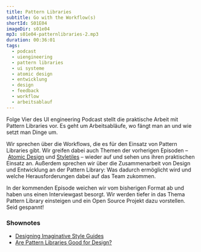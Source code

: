 ```yaml
---
title: Pattern Libraries
subtitle: Go with the Workflow(s)
shortId: S01E04
imageDir: s01e04
mp3: s01e04-patternlibraries-2.mp3
duration: 00:36:01
tags:
  - podcast
  - uiengineering
  - pattern libraries
  - ui systeme
  - atomic design
  - entwicklung
  - design
  - feedback
  - workflow
  - arbeitsablauf
---
```


Folge Vier des UI engineering Podcast stellt die praktische Arbeit mit Pattern Libraries vor.
Es geht um Arbeitsabläufe, wo fängt man an und wie setzt man Dinge um.

<!-- more -->

Wir sprechen über die Workflows, die es für den Einsatz von Pattern Libraries gibt. Wir greifen dabei auch Themen der vorherigen Episoden – [Atomic Design](https://www.uiengineering.de/podcast/s01e01-atomic-design.html) und [Styletiles](https://www.uiengineering.de/podcast/s01e02-styletiles.html) – wieder auf und sehen uns ihren praktischen Einsatz an. Außerdem sprechen wir über die Zusammenarbeit von Design und Entwicklung an der Pattern Library: Was dadurch ermöglicht wird und welche Herausforderungen dabei auf das Team zukommen.

In der kommenden Episode weichen wir vom bisherigen Format ab und haben uns einen Interviewgast besorgt.
Wir werden tiefer in das Thema Pattern Library einsteigen und ein Open Source Projekt dazu vorstellen.
Seid gespannt!

### Shownotes

- [Designing Imaginative Style Guides](https://24ways.org/2016/designing-imaginative-style-guides/)
- [Are Pattern Libraries Good for Design?](https://medium.com/@jasonjulien/are-pattern-libraries-good-for-design-e344c6ba0057#.rjn2yvel0)
